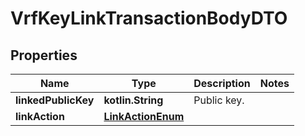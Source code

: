 
# VrfKeyLinkTransactionBodyDTO

## Properties
Name | Type | Description | Notes
------------ | ------------- | ------------- | -------------
**linkedPublicKey** | **kotlin.String** | Public key. | 
**linkAction** | [**LinkActionEnum**](LinkActionEnum.md) |  | 



